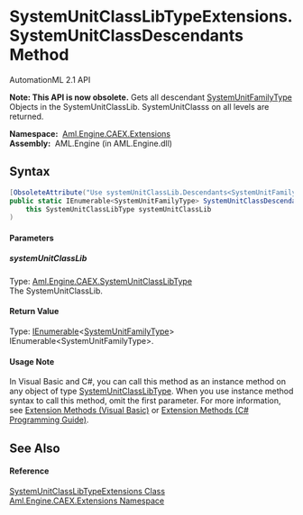SystemUnitClassLibTypeExtensions.SystemUnitClassDescendants Method
==================================================================
AutomationML 2.1 API

**Note: This API is now obsolete.**
Gets all descendant [SystemUnitFamilyType][1] Objects in the SystemUnitClassLib. SystemUnitClasss on all levels are returned.

  **Namespace:**  [Aml.Engine.CAEX.Extensions][2]  
  **Assembly:**  AML.Engine (in AML.Engine.dll)

Syntax
------

```csharp
[ObsoleteAttribute("Use systemUnitClassLib.Descendants<SystemUnitFamilyType> instead.")]
public static IEnumerable<SystemUnitFamilyType> SystemUnitClassDescendants(
	this SystemUnitClassLibType systemUnitClassLib
)
```

#### Parameters

##### *systemUnitClassLib*
Type: [Aml.Engine.CAEX.SystemUnitClassLibType][3]  
The SystemUnitClassLib.

#### Return Value
Type: [IEnumerable][4]&lt;[SystemUnitFamilyType][1]>  
 IEnumerable&lt;SystemUnitFamilyType>. 
#### Usage Note
In Visual Basic and C#, you can call this method as an instance method on any object of type [SystemUnitClassLibType][3]. When you use instance method syntax to call this method, omit the first parameter. For more information, see [Extension Methods (Visual Basic)][5] or [Extension Methods (C# Programming Guide)][6].

See Also
--------

#### Reference
[SystemUnitClassLibTypeExtensions Class][7]  
[Aml.Engine.CAEX.Extensions Namespace][2]  

[1]: ../../Aml.Engine.CAEX/SystemUnitFamilyType/README.md
[2]: ../README.md
[3]: ../../Aml.Engine.CAEX/SystemUnitClassLibType/README.md
[4]: https://docs.microsoft.com/dotnet/api/system.collections.generic.ienumerable-1
[5]: https://docs.microsoft.com/dotnet/visual-basic/programming-guide/language-features/procedures/extension-methods
[6]: https://docs.microsoft.com/dotnet/csharp/programming-guide/classes-and-structs/extension-methods
[7]: README.md
[8]: https://www.automationml.org
[9]: ../../icons/logoShade.png